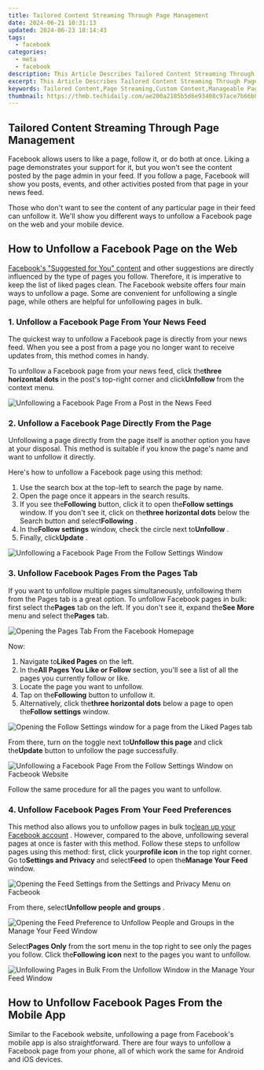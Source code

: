 ```yaml
---
title: Tailored Content Streaming Through Page Management
date: 2024-06-21 10:31:13
updated: 2024-06-23 10:14:43
tags:
  - facebook
categories:
  - meta
  - facebook
description: This Article Describes Tailored Content Streaming Through Page Management
excerpt: This Article Describes Tailored Content Streaming Through Page Management
keywords: Tailored Content,Page Streaming,Custom Content,Manageable Pages,Content Platform,Personalized Views,Page Optimization
thumbnail: https://thmb.techidaily.com/ae200a2185b5d6e93408c97ace7b66b8254fa867626e84f986d0cc30e800ea8d.jpg
---
```


## Tailored Content Streaming Through Page Management

 Facebook allows users to like a page, follow it, or do both at once. Liking a page demonstrates your support for it, but you won't see the content posted by the page admin in your feed. If you follow a page, Facebook will show you posts, events, and other activities posted from that page in your news feed.

 Those who don't want to see the content of any particular page in their feed can unfollow it. We'll show you different ways to unfollow a Facebook page on the web and your mobile device.

## How to Unfollow a Facebook Page on the Web

[Facebook's "Suggested for You" content](https://www.makeuseof.com/facebook-suggested-for-you-explained/) and other suggestions are directly influenced by the type of pages you follow. Therefore, it is imperative to keep the list of liked pages clean. The Facebook website offers four main ways to unfollow a page. Some are convenient for unfollowing a single page, while others are helpful for unfollowing pages in bulk.

### 1\. Unfollow a Facebook Page From Your News Feed

 The quickest way to unfollow a Facebook page is directly from your news feed. When you see a post from a page you no longer want to receive updates from, this method comes in handy.

 To unfollow a Facebook page from your news feed, click the**three horizontal dots** in the post's top-right corner and click**Unfollow <pagename>** from the context menu.

![Unfollowing a Facebook Page From a Post in the News Feed](https://static1.makeuseofimages.com/wordpress/wp-content/uploads/2023/10/1-unfollowing-a-facebook-page-from-a-post-in-the-news-feed.jpg)

### 2\. Unfollow a Facebook Page Directly From the Page

 Unfollowing a page directly from the page itself is another option you have at your disposal. This method is suitable if you know the page's name and want to unfollow it directly.

Here's how to unfollow a Facebook page using this method:

1. Use the search box at the top-left to search the page by name.
2. Open the page once it appears in the search results.
3. If you see the**Following** button, click it to open the**Follow settings** window. If you don't see it, click on the**three horizontal dots** below the Search button and select**Following** .
4. In the**Follow settings** window, check the circle next to**Unfollow** .
5. Finally, click**Update** .

![Unfollowing a Facebook Page From the Follow Settings Window](https://static1.makeuseofimages.com/wordpress/wp-content/uploads/2023/10/2-unfollowing-a-facebook-page-from-the-follow-settings-window.jpg)

### 3\. Unfollow Facebook Pages From the Pages Tab

 If you want to unfollow multiple pages simultaneously, unfollowing them from the Pages tab is a great option. To unfollow Facebook pages in bulk: first select the**Pages** tab on the left. If you don't see it, expand the**See More** menu and select the**Pages** tab.

![Opening the Pages Tab From the Facebook Homepage](https://static1.makeuseofimages.com/wordpress/wp-content/uploads/2023/10/3-opening-the-pages-tab-in-the-facebook-homepage-tab.jpg)

Now:

1. Navigate to**Liked Pages** on the left.
2. In the**All Pages You Like or Follow** section, you'll see a list of all the pages you currently follow or like.
3. Locate the page you want to unfollow.
4. Tap on the**Following** button to unfollow it.
5. Alternatively, click the**three horizontal dots** below a page to open the**Follow settings** window.

![Opening the Follow Settings window for a page from the Liked Pages tab](https://static1.makeuseofimages.com/wordpress/wp-content/uploads/2023/10/4-opening-the-follow-settings-window-for-a-page-in-the-liked-pages-window.jpg)

 From there, turn on the toggle next to**Unfollow this page** and click the**Update** button to unfollow the page successfully.

![Unfollowing a Facebook Page From the Follow Settings Window on Facbeook Website](https://static1.makeuseofimages.com/wordpress/wp-content/uploads/2023/10/unfollowing-a-facebook-page-from-the-follow-settings-window-on-facbeook-website.jpg)

Follow the same procedure for all the pages you want to unfollow.

### 4\. Unfollow Facebook Pages From Your Feed Preferences

 This method also allows you to unfollow pages in bulk to[clean up your Facebook account](https://www.makeuseof.com/ways-to-clean-up-facebook-account/) . However, compared to the above, unfollowing several pages at once is faster with this method. Follow these steps to unfollow pages using this method: first, click your**profile icon** in the top right corner. Go to**Settings and Privacy** and select**Feed** to open the**Manage Your Feed** window.

![Opening the Feed Settings from the Settings and Privacy Menu on Facbeook](https://static1.makeuseofimages.com/wordpress/wp-content/uploads/2023/10/6-opening-the-feed-settings-from-the-settings-and-privacy-window-on-facbeook.jpg)

 From there, select**Unfollow people and groups** .

![Opening the Feed Preference to Unfollow People and Groups in the Manage Your Feed Window](https://static1.makeuseofimages.com/wordpress/wp-content/uploads/2023/10/7-opening-the-feed-preference-to-unfollow-people-and-groups-in-the-manage-your-feed-window.jpg)

 Select**Pages Only** from the sort menu in the top right to see only the pages you follow. Click the**Following icon** next to the pages you want to unfollow.

![Unfollowing Pages in Bulk From the Unfollow Window in the Manage Your Feed Window](https://static1.makeuseofimages.com/wordpress/wp-content/uploads/2023/10/8-unfollowing-pages-in-bulk-from-the-unfollow-window-in-the-manage-your-feed-window.jpg)

## How to Unfollow Facebook Pages From the Mobile App

 Similar to the Facebook website, unfollowing a page from Facebook's mobile app is also straightforward. There are four ways to unfollow a Facebook page from your phone, all of which work the same for Android and iOS devices.


<ins class="adsbygoogle"
     style="display:block"
     data-ad-format="autorelaxed"
     data-ad-client="ca-pub-7571918770474297"
     data-ad-slot="1223367746"></ins>



<ins class="adsbygoogle"
     style="display:block"
     data-ad-client="ca-pub-7571918770474297"
     data-ad-slot="8358498916"
     data-ad-format="auto"
     data-full-width-responsive="true"></ins>
